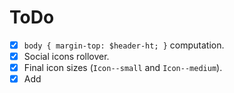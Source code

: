 # ToDo

- [x] `body { margin-top: $header-ht; }` computation.
- [x] Social icons rollover.
- [x] Final icon sizes (`Icon--small` and `Icon--medium`).
- [x] Add <title> attr. to `.svg` files.
- [x] Refactor `.header` according to layout rules.
- [x] Remove minima theme styles (CSS).
- [ ] Remove minima theme?
- [ ] Mobile styles (responsive).
- [ ] Add `is-active` class to menu items.
- [ ] Change default locale from EN to ES.
- [ ] Move collections to specific folder: https://jekyllrb.com/docs/collections/
- [ ] Autoprefixer.
- [ ] CSS minification.
- [ ] Replace `.icon--small` and `.icon--large` icons and sizes (take a look at
  `_icons.scss`).
- [ ] Remove none used font faces (if any).
- [ ] Remove vendor-prefixes from `@mixin gradient-vertical`?
- [ ] Check printed version.
- [ ] Create new admin user (Rut): https://fricandorostisseria.admin.datocms.com/admin/users
